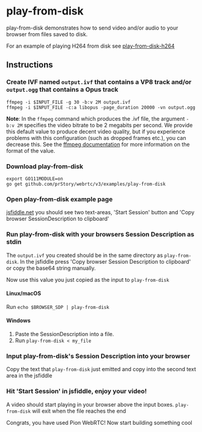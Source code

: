 # play-from-disk

play-from-disk demonstrates how to send video and/or audio to your browser from files saved to disk.

For an example of playing H264 from disk see [play-from-disk-h264](https://github.com/pion/example-webrtc-applications/tree/master/play-from-disk-h264)

## Instructions

### Create IVF named `output.ivf` that contains a VP8 track and/or `output.ogg` that contains a Opus track

```
ffmpeg -i $INPUT_FILE -g 30 -b:v 2M output.ivf
ffmpeg -i $INPUT_FILE -c:a libopus -page_duration 20000 -vn output.ogg
```

**Note**: In the `ffmpeg` command which produces the .ivf file, the argument `-b:v 2M` specifies the video bitrate to be 2 megabits per second. We provide this default value to produce decent video quality, but if you experience problems with this configuration (such as dropped frames etc.), you can decrease this. See the [ffmpeg documentation](https://ffmpeg.org/ffmpeg.html#Options) for more information on the format of the value.

### Download play-from-disk

```
export GO111MODULE=on
go get github.com/prStory/webrtc/v3/examples/play-from-disk
```

### Open play-from-disk example page

[jsfiddle.net](https://jsfiddle.net/a1cz42op/) you should see two text-areas, 'Start Session' button and 'Copy browser SessionDescription to clipboard'

### Run play-from-disk with your browsers Session Description as stdin

The `output.ivf` you created should be in the same directory as `play-from-disk`. In the jsfiddle press 'Copy browser Session Description to clipboard' or copy the base64 string manually.

Now use this value you just copied as the input to `play-from-disk`

#### Linux/macOS

Run `echo $BROWSER_SDP | play-from-disk`

#### Windows

1. Paste the SessionDescription into a file.
1. Run `play-from-disk < my_file`

### Input play-from-disk's Session Description into your browser

Copy the text that `play-from-disk` just emitted and copy into the second text area in the jsfiddle

### Hit 'Start Session' in jsfiddle, enjoy your video!

A video should start playing in your browser above the input boxes. `play-from-disk` will exit when the file reaches the end

Congrats, you have used Pion WebRTC! Now start building something cool
